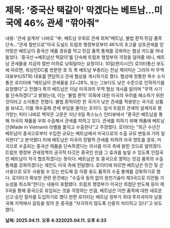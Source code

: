 # **제목: '중국산 택갈이' 막겠다는 베트남…미국에 46% 관세 "깎아줘"**

  내용: '관세 설계자' 나바로 "中, 베트남 우회로 관세 회피"베트남, 불법 환적·민감 품목 단속…"관세 절반으로"미국 도널드 트럼프 행정부로부터 46%의 초고율 상호관세를 얻어맞은 베트남이 중국산 제품 경유를 막고 민감 품목 통제를 강화하는 협상 카드를 꺼내 들었다. '중국산→베트남산 택갈이'를 단속해 트럼프 행정부의 걱정을 덜어줄 테니, 베트남 관세율을 지금의 절반 이하로 낮춰달라는 요청이다. 10일(현지시간) 로이터통신 보도에 따르면, 워싱턴DC를 방문한 호 득 폭 베트남 부총리는 전날 제이미슨 그리어 미 무역대표부(USTR) 대표를 면담하고 관세 협상을 개시하기로 했다. 협상에 정통한 복수 소식통은 로이터에 "베트남이 관세율을 22~28%, 또는 그보다도 낮은 수준으로 인하하기를 요청했다"고 전했다.특히 베트남은 이날 미국과의 무역 협상 개시를 알리며 "무역 사기를 단속하겠다"고 밝혔는데, 이는 '불법 환적' 의혹에 대한 미국의 우려를 해소하기 위한 것이라고 소식통은 전했다. 불법 환적이란 한 국가가 낮은 관세를 적용받는 국가로 상품을 보내고, 이를 재수출해 관세 부담을 줄이는 조치다. 앞서 트럼프 관세의 설계자로 평가받는 피터 나바로 백악관 고문은 지난 6일 폭스뉴스 인터뷰에서 "중국은 베트남을 통해 자국의 제품을 우회 수출해서 관세를 피하고 있다. 관세를 피하기 위해 제품에 베트남산(Made in Vietnam) 라벨을 붙이고 수출한다"고 주장했다. 로이터는 "최근 수년간 베트남이 중국으로부터 수입한 규모는 베트남에서 미국으로의 수출 규모 변동과 거의 일치한다"고 분석했다.이에 베트남은 미국의 징벌적 관세를 피하려 자국 영토를 경유, 미국으로 수출되는 중국산 제품을 단속하겠다는 의사를 미국 측에 밝힌 것으로 알려졌다. 트럼프 행정부 관세정책의 궁극적 타깃은 중국인 만큼 그 효과를 높일 수 있도록 인접국인 베트남이 적극 협조하겠다는 뜻이다. 베트남은 또 중국으로 향하는 민감 품목의 수출 통제를 강화하겠다는 제안도 미국 측에 전달했다. 로이터에 따르면 베트남은 민간 및 군사용으로 모두 사용될 수 있는 반도체 등 이중 용도 품목의 수출 통제를 강화하기로 했다. 로이터가 확보한 관련 문건에는 "수출국 동의 없이 원천기술이 제3국으로 이전될 가능성을 최소화"한다는 내용이 포함됐다. 트럼프 행정부가 미국산 최첨단 반도체 등이 제3국을 통해 중국으로 유입되는 것을 걱정하는 만큼, 베트남은 이런 품목에 대한 새로운 신고·승인 절차를 도입하기로 했다.한편 로이터는 베트남 정부가 최대 투자국이자 남중국해 지역에서 갈등을 빚어 온 중국을 "자극하지 않도록 신중히 처리하고 있다"고 보도했다.

  **날짜: 2025.04.11. 오후 4:322025.04.11. 오후 4:33**
